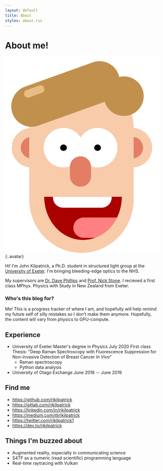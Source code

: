 ```yaml
---
layout: default
title: About
styles: about.css
---
```


# About me!

![Picture of John Kilpatrick](/assets/img/john.svg){:.avatar}

Hi! I'm John Kilpatrick, a Ph.D. student in structured light group at the [University of Exeter](https://exeter.ac.uk).
I'm bringing bleeding-edge optics to the NHS. 

My supervisors are [Dr. Dave Phillips](https://emps.exeter.ac.uk/physics-astronomy/staff/dp413) and [Prof. Nick Stone](https://emps.exeter.ac.uk/physics-astronomy/staff/ns329).
I recieved a first class MPhys. Physics with Study in New Zealand from Exeter.

### Who's this blog for?

Me!
This is a progress tracker of where I am, and hopefully will help remind my future self of silly mistakes so I don't make them anymore.
Hopefully, the content will vary from physics to GPU-compute.

## Experience

- University of Exeter
  Master's degree in Physics
  July 2020
  First class
  Thesis: "Deep Raman Spectroscopy with Fluorescence Suppression for Non-invasive Detection of Breast Cancer _In Vivo_"
  - Raman spectroscopy
  - Python data analysis
- University of Otago
  Exchange
  June 2018 -- June 2019

## Find me

- <https://github.com/rjkilpatrick>
- <https://gitlab.com/rjkilpatrick>
- <https://linkedin.com/in/rjkilpatrick>
- <https://medium.com/@rjkilpatrick>
- <https://twitter.com/rjkilpatrick1>
- <https://dev.to/rjkilpatrick>

## Things I'm buzzed about

- Augmented reality, especially in communicating science
- S4TF as a numeric (read scientific) programming language
- Real-time raytracing with Vulkan

